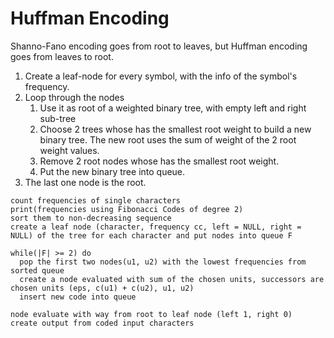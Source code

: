 # Huffman Encoding

Shanno-Fano encoding goes from root to leaves, but Huffman encoding goes from leaves to root.

1. Create a leaf-node for every symbol, with the info of the symbol's frequency.
2. Loop through the nodes
    1. Use it as root of a weighted binary tree, with empty left and right sub-tree
    2. Choose 2 trees whose has the smallest root weight to build a new binary tree.
       The new root uses the sum of weight of the 2 root weight values.
    3. Remove 2 root nodes whose has the smallest root weight.
    4. Put the new binary tree into queue.
3. The last one node is the root.


```
count frequencies of single characters
print(frequencies using Fibonacci Codes of degree 2)
sort them to non-decreasing sequence
create a leaf node (character, frequency cc, left = NULL, right = NULL) of the tree for each character and put nodes into queue F

while(|F| >= 2) do
  pop the first two nodes(u1, u2) with the lowest frequencies from sorted queue
  create a node evaluated with sum of the chosen units, successors are chosen units (eps, c(u1) + c(u2), u1, u2)
  insert new code into queue
  
node evaluate with way from root to leaf node (left 1, right 0)
create output from coded input characters
```

